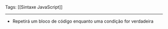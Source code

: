 
Tags: [[Sintaxe JavaScript]]

----

- Repetirá um bloco de código enquanto uma condição for verdadeira